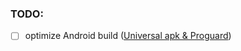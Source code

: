 ### TODO:

 - [ ] optimize Android build ([Universal apk & Proguard](https://reactnative.dev/docs/signed-apk-android))
